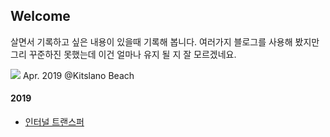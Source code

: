 ## Welcome
살면서 기록하고 싶은 내용이 있을때 기록해 봅니다. 여러가지 블로그를 사용해 봤지만 그리 꾸준하진 못했는데 이건 얼마나 유지 될 지 잘 모르겠네요. 

![](https://live.staticflickr.com/65535/46712135355_70012a2e3b_z.jpg) 
Apr. 2019 @Kitslano Beach

#### 2019
- [인터널 트랜스퍼](/blog/2019/04/init)
